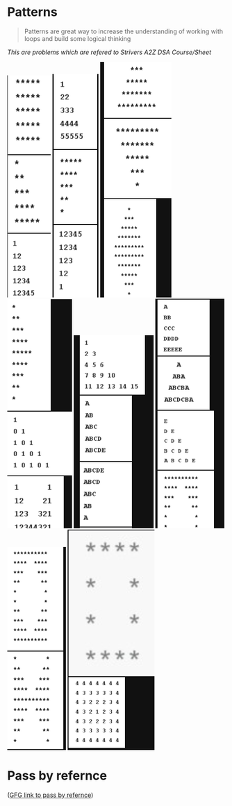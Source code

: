 # Patterns 

> Patterns are great way to increase the understanding of working with loops and build some logical thinking 

_This are problems which are refered to Strivers A2Z DSA Course/Sheet_

![Screenshots of the patterns](./assests/image.png)
![second](./assests/Screenshot%202025-01-18%20094828.png)
![third](./assests/Screenshot%202025-01-18%20095044.png)
![four](./assests/Screenshot%202025-01-18%20095218.png)
![five](./assests/Screenshot%202025-01-18%20102609.png)
![six](./assests/Screenshot%202025-01-18%20102719.png)
![seven](./assests/Screenshot%202025-01-18%20102834.png)
![eight](./assests/Screenshot%202025-01-18%20102931.png)

# Pass by refernce 

([GFG link to pass by refernce](https://www.geeksforgeeks.org/different-ways-to-achieve-pass-by-reference-in-java/))

